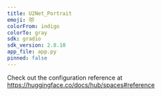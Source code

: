 ```yaml
---
title: U2Net_Portrait
emoji: 😻
colorFrom: indigo
colorTo: gray
sdk: gradio
sdk_version: 2.8.10
app_file: app.py
pinned: false
---
```


Check out the configuration reference at https://huggingface.co/docs/hub/spaces#reference
